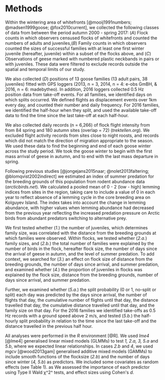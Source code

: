
# Methods

Within the wintering area of whitefronts [@mooij1991numbers; @madsen1999goose; @fox2010current], we collected the following classes of data from between the period autumn 2000 - spring 2017: (*A*) Flock counts in which observers censused flocks of whitefronts and counted the numbers of adults and juveniles,(*B*) Family counts in which observers counted the sizes of successful families with at least one first winter juvenile (hereafter, juvenile) within a subset of the flocks above, and (*C*) Observations of geese marked with numbered plastic neckbands in pairs or with juveniles. These data were filtered to exclude records outside the spatial and temporal limits of our study.

We also collected (*D*) positions of 13 goose families (13 adult pairs, 38 juveniles) fitted with GPS loggers (2013, n = 3, 2014, n = 4: e-obs GmBH, & 2016, n = 6: madebytheo). In addition, 2016 loggers collected 0.5 Hz position data from take-off events. For all families, we identified days on which splits occurred. We defined flights as displacement events over 1km every day, and counted their number and daily frequency. For 2016 families, we identified the half-hour when they split, and used the available take-off data to find the time since the last take-off at each half-hour.

We also collected daily records (n = 6,266) of flock flight intensity from from 84 spring and 180 autumn sites (overlap = 72) (*trektellen.org*).
We excluded flight activity records from sites close to night roosts, and records which did not match the direction of migration appropriate to the season. We used these data to find the beginning and end of each goose winter across the study period. We took the goose winter to begin with the first mass arrival of geese in autumn, and to end with the last mass departure in spring.

Following previous studies [@jongejans2015naar; @nolet2013faltering; @blomqvist2002indirect] we estimated an index of summer predation for the breeding grounds of this population from rodent abundance data (*arcticbirds.net*). We calculated a pooled mean of 0 - 2 (low - high) lemming indices from sites in the region, taking care to include a value of 0 in each year to reflect absence of a lemming cycle in the core breeding area on Kolguyev Island. The index takes into account the change in lemming abundance, with higher values when lemming abundance had decreased from the previous year reflecting the increased predation pressure on Arctic birds from abundant predators switching to alternative prey.

We first tested whether (*1.*) the number of juveniles, which determines family size, was correlated with the distance from the breeding grounds at which families were observed. Within flocks, we tested whether (*2.a.*) family sizes, and (*2.b.*) the total number of families were explained by the number of birds in the flock, hereafter flock size, the number of days since the arrival of geese in autumn, and the level of summer predation. To add context, we searched for (*3.*) an effect on flock size of distance from the breeding grounds, the number of days since arrival, and summer predation, and examined whether (*4.*) the proportion of juveniles in flocks was explained by the flock size, distance from the breeding grounds, number of days since arrival, and summer predation.

Further, we examined whether (*5.a.*) the split probability (0 or 1, no-split or split) each day was predicted by the days since arrival, the number of flights that day, the cumulative number of flights until that day, the distance travelled that day, the cumulative distance travelled until that day, and the family size on that day. For the 2016 families we identified take-offs as 0.5 Hz records with a ground speed above 2 m/s, and tested (*5.b.*) the half-hourly split probability in relation to the time since the last take-off and the distance travelled in the previous half hour.

All analyses were performed in the *R* environment [@R]. We used *lme4* [@lme4] generalised linear mixed models (GLMMs) to test *1, 2.a, 3, 5.a* and *5.b*, where we expected linear relationships. In cases *2.b* and *4*, we used *mgcv* [@wood2013gam] generalised additive mixed models (GAMMs) to include smooth functions of the flocksize (*2.b*) and the number of days since winter (*4, 5.b*) as predictors. We included some covariates as random effects (see Table 1). as We assessed the importance of each predictor using Type II Wald χ^2^ tests, and effect sizes using Cohen's *d*.
